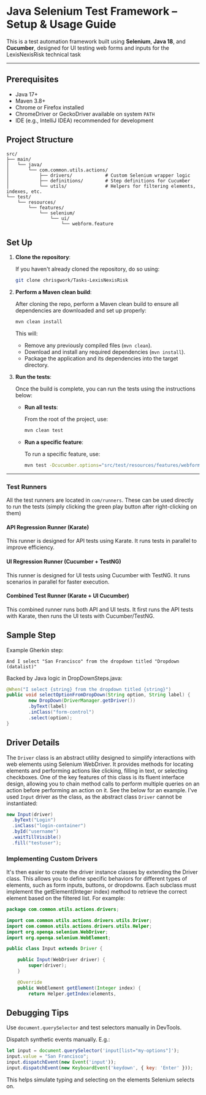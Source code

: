 # Java Selenium Test Framework – Setup & Usage Guide

This is a test automation framework built using **Selenium**, **Java 18**, and **Cucumber**, designed for UI testing web forms and inputs for the LexisNexisRisk technical task

---

## Prerequisites

- Java 17+
- Maven 3.8+
- Chrome or Firefox installed
- ChromeDriver or GeckoDriver available on system `PATH`
- IDE (e.g., IntelliJ IDEA) recommended for development

## Project Structure

```
src/
├── main/
│   └── java/
│       └── com.common.utils.actions/
│           ├── drivers/            # Custom Selenium wrapper logic
│           ├── definitions/        # Step definitions for Cucumber
│           └── utils/              # Helpers for filtering elements, indexes, etc.
└── test/
    └── resources/
        └── features/
            └── selenium/
                └── ui/
                    └── webform.feature

```

##  Set Up

1. **Clone the repository**:

   If you haven't already cloned the repository, do so using:

    ```bash
    git clone chrisgwork/Tasks-LexisNexisRisk
    ```

2. **Perform a Maven clean build**:

   After cloning the repo, perform a Maven clean build to ensure all dependencies are downloaded and set up properly:

    ```bash
    mvn clean install
    ```

   This will:
   - Remove any previously compiled files (`mvn clean`).
   - Download and install any required dependencies (`mvn install`).
   - Package the application and its dependencies into the target directory.

3. **Run the tests**:

   Once the build is complete, you can run the tests using the instructions below:

   - **Run all tests**:

     From the root of the project, use:

     ```bash
     mvn clean test
     ```

   - **Run a specific feature**:

     To run a specific feature, use:

     ```bash
     mvn test -Dcucumber.options="src/test/resources/features/webform.feature"
     ```

---

### Test Runners

All the test runners are located in `com/runners`. These can be used directly to run the tests (simply clicking the green play button after right-clicking on them)

#### API Regression Runner (Karate)

This runner is designed for API tests using Karate. It runs tests in parallel to improve efficiency.


#### UI Regression Runner (Cucumber + TestNG)

This runner is designed for UI tests using Cucumber with TestNG. It runs scenarios in parallel for faster execution.


#### Combined Test Runner (Karate + UI Cucumber)

This combined runner runs both API and UI tests. It first runs the API tests with Karate, then runs the UI tests with Cucumber/TestNG.


## Sample Step

Example Gherkin step:

```gherkin
And I select "San Francisco" from the dropdown titled "Dropdown (datalist)"
```

Backed by Java logic in DropDownSteps.java:
```java
@When("I select {string} from the dropdown titled {string}")
public void selectOptionFromDropDown(String option, String label) {
        new DropDown(DriverManager.getDriver())
        .byText(label)
        .inClass("form-control")
        .select(option);
}
```

## Driver Details

The `Driver` class is an abstract utility designed to simplify interactions with web elements using Selenium WebDriver. It provides methods for locating elements and performing actions like clicking, filling in text, or selecting checkboxes. One of the key features of this class is its fluent interface design, allowing you to chain method calls to perform multiple queries on an action before performing an action on it. See the below for an example. I've used `Input` driver as the class, as the abstract class `Driver` cannot be instantiated:

```java
new Input(driver)
  .byText("Login")
  .inClass("login-container")
  .byId("username")
  .waitTillVisible()
  .fill("testuser");
```

### Implementing Custom Drivers
It's then easier to create the driver instance classes by extending the Driver class. This allows you to define specific behaviors for different types of elements, such as form inputs, buttons, or dropdowns. Each subclass must implement the getElement(Integer index) method to retrieve the correct element based on the filtered list. For example:
```java
package com.common.utils.actions.drivers;

import com.common.utils.actions.drivers.utils.Driver;
import com.common.utils.actions.drivers.utils.Helper;
import org.openqa.selenium.WebDriver;
import org.openqa.selenium.WebElement;

public class Input extends Driver {

    public Input(WebDriver driver) {
        super(driver);
    }

    @Override
    public WebElement getElement(Integer index) {
        return Helper.getIndex(elements,
```

## Debugging Tips

Use `document.querySelector` and test selectors manually in DevTools.

Dispatch synthetic events manually. E.g.:

```javascript
let input = document.querySelector('input[list="my-options"]');
input.value = "San Francisco";
input.dispatchEvent(new Event('input'));
input.dispatchEvent(new KeyboardEvent('keydown', { key: 'Enter' }));
```

This helps simulate typing and selecting on the elements Selenium selects on.

